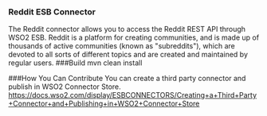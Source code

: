 ### Reddit ESB Connector
The Reddit connector allows you to access the Reddit REST API through WSO2 ESB. Reddit is a platform for creating communities, and is made up of thousands of active communities (known as "subreddits"), which are devoted to all sorts of different topics and are created and maintained by regular users.
###Build
mvn clean install

###How You Can Contribute
You can create a third party connector and publish in WSO2 Connector Store.
https://docs.wso2.com/display/ESBCONNECTORS/Creating+a+Third+Party+Connector+and+Publishing+in+WSO2+Connector+Store
